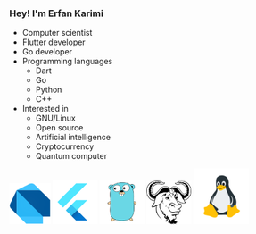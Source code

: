 ### Hey! I'm Erfan Karimi
* Computer scientist
* Flutter developer
* Go developer
* Programming languages
    * Dart
    * Go
    * Python
    * C++
* Interested in
    * GNU/Linux
    * Open source
    * Artificial intelligence
    * Cryptocurrency
    * Quantum computer
<div class="row">
    <img src="https://github.com/erfkarimi/erfkarimi/blob/main/Dart_logo.png" width="74">
    <img src="https://github.com/erfkarimi/erfkarimi/blob/main/flutter.png" width="80">
    <img src="https://github.com/erfkarimi/erfkarimi/blob/main/file_type_go_gopher_icon_130571.png" width="80">
  <img src="https://github.com/erfkarimi/erfkarimi/blob/main/gnu.png" width="80">
  <img src="https://github.com/erfkarimi/erfkarimi/blob/main/linux.png" width="100">
</div>
<!--
**erfkarimi/erfkarimi** is a ✨ _special_ ✨ repository because its `README.md` (this file) appears on your GitHub profile.

Here are some ideas to get you started:

- 🔭 I’m currently working on ...
- 🌱 I’m currently learning ...
- 👯 I’m looking to collaborate on ...
- 🤔 I’m looking for help with ...
- 💬 Ask me about ...
- 📫 How to reach me: ...
- 😄 Pronouns: ...
- ⚡ Fun fact: ...
-->
